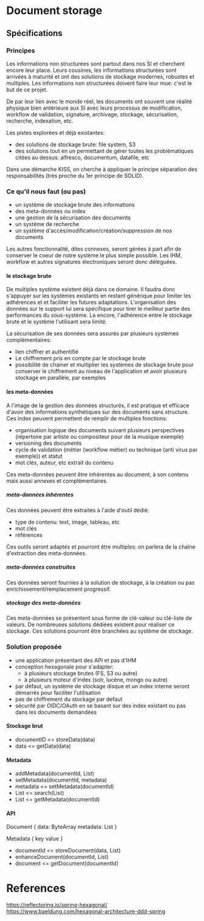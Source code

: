 # Document storage

## Spécifications

### Principes

Les informations non structurées sont partout dans nos SI et cherchent encore leur place. Leurs cousines, les informations structurées sont arrivées à maturité et ont des solutions de stockage modernes, robustes et multiples. Les informations non structurées doivent faire leur mue: c'est le but de ce projet.

De par leur lien avec le monde réel, les documents ont souvent une réalité physique bien antérieure aux SI avec leurs processus de modification, workflow de validation, signature, archivage, stockage, sécurisation, recherche, indexation, etc.

Les pistes explorées et déjà existantes:
- des solutions de stockage brute: file system, S3
- des solutions tout en un permettant de gérer toutes les problématiques citées au dessus: alfresco, documentum, datafile, etc

Dans une démarche KISS, on cherche à appliquer le principe séparation des responsabilités (très proche du 1er principe de SOLID).

### Ce qu'il nous faut (ou pas)

- un système de stockage brute des informations
- des meta-données ou index
- une gestion de la sécurisation des documents
- un système de recherche
- un système d'accès/modification/création/suppression de nos documents

Les autres fonctionnalité, dites connexes, seront gérées à part afin de conserver le coeur de notre système le plus simple possible. Les IHM, workflow et autres signatures électroniques seront donc déléguées.


#### le stockage brute

De multiples système existent déjà dans ce domaine. Il faudra donc s'appuyer sur les systèmes existants en restant générique pour limiter les adhérences et et faciliter les futures adaptations. L'organisation des données sur le support lui sera spécifique pour tirer le meilleur partie des performances du sous-système. La encore, l'adhérence entre le stockage brute et le système l'utilisant sera limité.

La sécurisation de ses données sera assurés par plusieurs systèmes complémentaires:
- lien chiffrer et authentifié
- Le chiffrement pris en compte par le stockage brute
- possibilité de chainer et multiplier les systèmes de stockage brute pour conserver le chiffrement au niveau de l'application et avoir plusieurs stockage en parallèle, par exemples

#### les meta-données

A l'image de la gestion des données structurés, il est pratique et efficace d'avoir des informations synthétiques sur des documents sans structure. Ces index peuvent permettent de remplir de multiples fonctions:
- organisation logique des documents suivant plusieurs perspectives (répertoire par artiste ou compositeur pour de la musique exemple)
- versioning des documents
- cycle de validation (métier (workflow métier) ou technique (anti virus par exemple)) et statut
- mot clés, auteur, etc extrait du contenu

Ces meta-données peuvent être inhérentes au document, à son contenu mais aussi annexes et complémentaires.

##### meta-données inhérentes

Ces données peuvent être extraites à l'aide d'outil dédié:
- type de contenu: text, image, tableau, etc
- mot clés
- références

Ces outils seront adaptés et pourront être multiples: on parlera de la chaîne d'extraction des meta-données.


##### meta-données construites

Ces données seront fournies à la solution de stockage, à la création ou pas enrichissement/remplacement progressif.

##### stockage des meta-données

Ces meta-données se présentent sous forme de clé-valeur ou clé-liste de valeurs. De nombreuses solutions dédiées existent pour réaliser ce stockage. Ces solutions pourront être branchées au système de stockage.




### Solution proposée


- une application présentant des API et pas d'IHM
- conception hexagonale pour s'adapter:
    - à plusieurs stockage brutes (FS, S3 ou autre)
    - à plusieurs moteur d'index (solr, lucène, mongo ou autre)
- par défaut, un système de stockage disque et un index interne seront démarrés pour faciliter l'utilisation
- pas de chiffrement du stockage par defaut
- sécurité par OIDC/OAuth en se basant sur des index existant ou pas dans les documents demandées


#### Stockage brut

- documentID <= storeData(data)
- data <= getData(data)

#### Metadata

- addMetadata(documentId, List<metadata>)
- setMetadata(documentId, metadata)
- metadata <= setMetadata(documentId)
- List<documentId> <= search(List<metadata>)
- List<metadata> <= getMetadata(documentId)

#### API

Document {
    data: ByteArray
    metadata: List<Metadata>
}

Metadata {
    key
    value
}

- documentId <= storeDocument(data, List<metadata>)
- enhanceDocument(documentId, List<metadata>)
- document <= getDocument(documentId)


# References

https://reflectoring.io/spring-hexagonal/
https://www.baeldung.com/hexagonal-architecture-ddd-spring